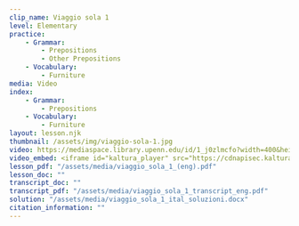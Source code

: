 ```yaml
---
clip_name: Viaggio sola 1
level: Elementary
practice: 
    - Grammar: 
        - Prepositions
        - Other Prepositions
    - Vocabulary: 
        - Furniture
media: Video
index: 
    - Grammar: 
        - Prepositions
    - Vocabulary: 
        - Furniture
layout: lesson.njk
thumbnail: /assets/img/viaggio-sola-1.jpg
video: https://mediaspace.library.upenn.edu/id/1_j0zlmcfo?width=400&height=285&playerId=52628472
video_embed: <iframe id="kaltura_player" src="https://cdnapisec.kaltura.com/p/1147242/sp/114724200/embedIframeJs/uiconf_id/9757771/partner_id/1147242?iframeembed=true&playerId=kaltura_player&entry_id=1_j0zlmcfo&flashvars[streamerType]=auto&amp;flashvars[localizationCode]=en&amp;flashvars[sideBarContainer.plugin]=true&amp;flashvars[sideBarContainer.position]=left&amp;flashvars[sideBarContainer.clickToClose]=true&amp;flashvars[chapters.plugin]=true&amp;flashvars[chapters.layout]=vertical&amp;flashvars[chapters.thumbnailRotator]=false&amp;flashvars[streamSelector.plugin]=true&amp;flashvars[EmbedPlayer.SpinnerTarget]=videoHolder&amp;flashvars[dualScreen.plugin]=true&amp;flashvars[Kaltura.addCrossoriginToIframe]=true&amp;&wid=1_c1awmhtt" width="400" height="285" allowfullscreen webkitallowfullscreen mozAllowFullScreen allow="autoplay *; fullscreen *; encrypted-media *" sandbox="allow-downloads allow-forms allow-same-origin allow-scripts allow-top-navigation allow-pointer-lock allow-popups allow-modals allow-orientation-lock allow-popups-to-escape-sandbox allow-presentation allow-top-navigation-by-user-activation" frameborder="0" title="viaggio_sola"></iframe>
lesson_pdf: "/assets/media/viaggio_sola_1_(eng).pdf"
lesson_doc: ""
transcript_doc: ""
transcript_pdf: "/assets/media/viaggio_sola_1_transcript_eng.pdf"
solution: "/assets/media/viaggio_sola_1_ital_soluzioni.docx"
citation_information: ""
---
```

